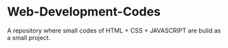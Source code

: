 # Web-Development-Codes
A repository where small codes of HTML + CSS + JAVASCRIPT are bulid as a small project.
